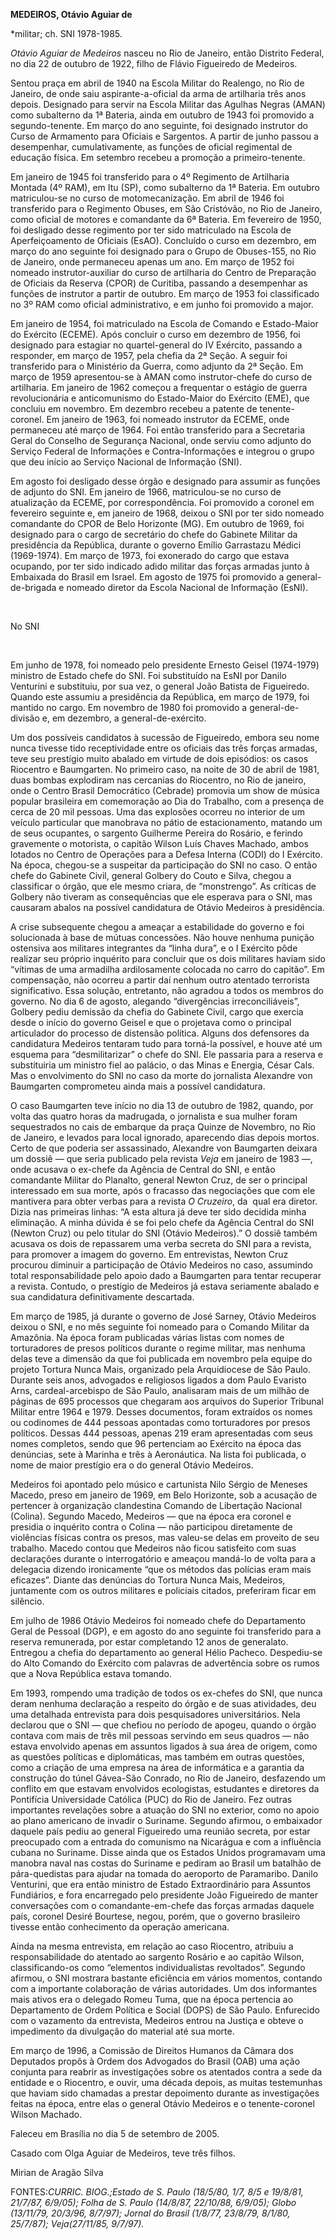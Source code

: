 **MEDEIROS, Otávio Aguiar de**

\*militar; ch. SNI 1978-1985.

*Otávio Aguiar de Medeiros* nasceu no Rio de Janeiro, então Distrito
Federal, no dia 22 de outubro de 1922, filho de Flávio Figueiredo de
Medeiros.

Sentou praça em abril de 1940 na Escola Militar do Realengo, no Rio de
Janeiro, de onde saiu aspirante-a-oficial da arma de artilharia três
anos depois. Designado para servir na Escola Militar das Agulhas Negras
(AMAN) como subalterno da 1ª Bateria, ainda em outubro de 1943 foi
promovido a segundo-tenente. Em março do ano seguinte, foi designado
instrutor do Curso de Armamento para Oficiais e Sargentos. A partir de
junho passou a desempenhar, cumulativamente, as funções de oficial
regimental de educação física. Em setembro recebeu a promoção a
primeiro-tenente.

Em janeiro de 1945 foi transferido para o 4º Regimento de Artilharia
Montada (4º RAM), em Itu (SP), como subalterno da 1ª Bateria. Em outubro
matriculou-se no curso de motomecanização. Em abril de 1946 foi
transferido para o Regimento Obuses, em São Cristóvão, no Rio de
Janeiro, como oficial de motores e comandante da 6ª Bateria. Em
fevereiro de 1950, foi desligado desse regimento por ter sido
matriculado na Escola de Aperfeiçoamento de Oficiais (EsAO). Concluído o
curso em dezembro, em março do ano seguinte foi designado para o Grupo
de Obuses-155, no Rio de Janeiro, onde permaneceu apenas um ano. Em
março de 1952 foi nomeado instrutor-auxiliar do curso de artilharia do
Centro de Preparação de Oficiais da Reserva (CPOR) de Curitiba, passando
a desempenhar as funções de instrutor a partir de outubro. Em março de
1953 foi classificado no 3º RAM como oficial administrativo, e em junho
foi promovido a major.

Em janeiro de 1954, foi matriculado na Escola de Comando e Estado-Maior
do Exército (ECEME). Após concluir o curso em dezembro de 1956, foi
designado para estagiar no quartel-general do IV Exército, passando a
responder, em março de 1957, pela chefia da 2ª Seção. A seguir foi
transferido para o Ministério da Guerra, como adjunto da 2ª Seção. Em
março de 1959 apresentou-se à AMAN como instrutor-chefe do curso de
artilharia. Em janeiro de 1962 começou a frequentar o estágio de guerra
revolucionária e anticomunismo do Estado-Maior do Exército (EME), que
concluiu em novembro. Em dezembro recebeu a patente de tenente-coronel.
Em janeiro de 1963, foi nomeado instrutor da ECEME, onde permaneceu até
março de 1964. Foi então transferido para a Secretaria Geral do Conselho
de Segurança Nacional, onde serviu como adjunto do Serviço Federal de
Informações e Contra-Informações e integrou o grupo que deu início ao
Serviço Nacional de Informação (SNI).

Em agosto foi desligado desse órgão e designado para assumir as funções
de adjunto do SNI. Em janeiro de 1966, matriculou-se no curso de
atualização da ECEME, por correspondência. Foi promovido a coronel em
fevereiro seguinte e, em janeiro de 1968, deixou o SNI por ter sido
nomeado comandante do CPOR de Belo Horizonte (MG). Em outubro de 1969,
foi designado para o cargo de secretário do chefe do Gabinete Militar da
presidência da República, durante o governo Emílio Garrastazu Médici
(1969-1974). Em março de 1973, foi exonerado do cargo que estava
ocupando, por ter sido indicado adido militar das forças armadas junto à
Embaixada do Brasil em Israel. Em agosto de 1975 foi promovido a
general-de-brigada e nomeado diretor da Escola Nacional de Informação
(EsNI).

 

No SNI

 

Em junho de 1978, foi nomeado pelo presidente Ernesto Geisel (1974-1979)
ministro de Estado chefe do SNI. Foi substituído na EsNI por Danilo
Venturini e substituiu, por sua vez, o general João Batista de
Figueiredo. Quando este assumiu a presidência da República, em março de
1979, foi mantido no cargo. Em novembro de 1980 foi promovido a
general-de-divisão e, em dezembro, a general-de-exército.

Um dos possíveis candidatos à sucessão de Figueiredo, embora seu nome
nunca tivesse tido receptividade entre os oficiais das três forças
armadas, teve seu prestígio muito abalado em virtude de dois episódios:
os casos Riocentro e Baumgarten. No primeiro caso, na noite de 30 de
abril de 1981, duas bombas explodiram nas cercanias do Riocentro, no Rio
de janeiro, onde o Centro Brasil Democrático (Cebrade) promovia um show
de música popular brasileira em comemoração ao Dia do Trabalho, com a
presença de cerca de 20 mil pessoas. Uma das explosões ocorreu no
interior de um veículo particular que manobrava no pátio de
estacionamento, matando um de seus ocupantes, o sargento Guilherme
Pereira do Rosário, e ferindo gravemente o motorista, o capitão Wilson
Luís Chaves Machado, ambos lotados no Centro de Operações para a Defesa
Interna (CODI) do I Exército. Na época, chegou-se a suspeitar da
participação do SNI no caso. O então chefe do Gabinete Civil, general
Golbery do Couto e Silva, chegou a classificar o órgão, que ele mesmo
criara, de “monstrengo”. As críticas de Golbery não tiveram as
consequências que ele esperava para o SNI, mas causaram abalos na
possível candidatura de Otávio Medeiros à presidência.

A crise subsequente chegou a ameaçar a estabilidade do governo e foi
solucionada à base de mútuas concessões. Não houve nenhuma punição
ostensiva aos militares integrantes da “linha dura”, e o I Exército pôde
realizar seu próprio inquérito para concluir que os dois militares
haviam sido “vítimas de uma armadilha ardilosamente colocada no carro do
capitão”. Em compensação, não ocorreu a partir daí nenhum outro atentado
terrorista significativo. Essa solução, entretanto, não agradou a todos
os membros do governo. No dia 6 de agosto, alegando “divergências
irreconciliáveis”, Golbery pediu demissão da chefia do Gabinete Civil,
cargo que exercia desde o início do governo Geisel e que o projetava
como o principal articulador do processo de distensão política. Alguns
dos defensores da candidatura Medeiros tentaram tudo para torná-la
possível, e houve até um esquema para “desmilitarizar” o chefe do SNI.
Ele passaria para a reserva e substituiria um ministro fiel ao palácio,
o das Minas e Energia, César Cals. Mas o envolvimento do SNI no caso da
morte do jornalista Alexandre von Baumgarten comprometeu ainda mais a
possível candidatura.

O caso Baumgarten teve início no dia 13 de outubro de 1982, quando, por
volta das quatro horas da madrugada, o jornalista e sua mulher foram
sequestrados no cais de embarque da praça Quinze de Novembro, no Rio de
Janeiro, e levados para local ignorado, aparecendo dias depois mortos.
Certo de que poderia ser assassinado, Alexandre von Baumgarten deixara
um dossiê — que seria publicado pela revista *Veja* em janeiro de 1983
—, onde acusava o ex-chefe da Agência de Central do SNI, e então
comandante Militar do Planalto, general Newton Cruz, de ser o principal
interessado em sua morte, após o fracasso das negociações que com ele
mantivera para obter verbas para a revista *O Cruzeiro*, da  qual era
diretor. Dizia nas primeiras linhas: “A esta altura já deve ter sido
decidida minha eliminação. A minha dúvida é se foi pelo chefe da Agência
Central do SNI (Newton Cruz) ou pelo titular do SNI (Otávio Medeiros).”
O dossiê também acusava os dois de repassarem uma verba secreta do SNI
para a revista, para promover a imagem do governo. Em entrevistas,
Newton Cruz procurou diminuir a participação de Otávio Medeiros no caso,
assumindo total responsabilidade pelo apoio dado a Baumgarten para
tentar recuperar a revista. Contudo, o prestígio de Medeiros já estava
seriamente abalado e sua candidatura definitivamente descartada.

Em março de 1985, já durante o governo de José Sarney, Otávio Medeiros
deixou o SNI, e no mês seguinte foi nomeado para o Comando Militar da
Amazônia. Na época foram publicadas várias listas com nomes de
torturadores de presos políticos durante o regime militar, mas nenhuma
delas teve a dimensão da que foi publicada em novembro pela equipe do
projeto Tortura Nunca Mais, organizado pela Arquidiocese de São Paulo.
Durante seis anos, advogados e religiosos ligados a dom Paulo Evaristo
Arns, cardeal-arcebispo de São Paulo, analisaram mais de um milhão de
páginas de 695 processos que chegaram aos arquivos do Superior Tribunal
Militar entre 1964 e 1979. Desses documentos, foram extraídos os nomes
ou codinomes de 444 pessoas apontadas como torturadores por presos
políticos. Dessas 444 pessoas, apenas 219 eram apresentadas com seus
nomes completos, sendo que 96 pertenciam ao Exército na época das
denúncias, sete à Marinha e três à Aeronáutica. Na lista foi publicada,
o nome de maior prestígio era o do general Otávio Medeiros.

Medeiros foi apontado pelo músico e cartunista Nilo Sérgio de Meneses
Macedo, preso em janeiro de 1969, em Belo Horizonte, sob a acusação de
pertencer à organização clandestina Comando de Libertação Nacional
(Colina). Segundo Macedo, Medeiros — que na época era coronel e presidia
o inquérito contra o Colina — não participou diretamente de violências
físicas contra os presos, mas valeu-se delas em proveito de seu
trabalho. Macedo contou que Medeiros não ficou satisfeito com suas
declarações durante o interrogatório e ameaçou mandá-lo de volta para a
delegacia dizendo ironicamente “que os métodos das polícias eram mais
eficazes”. Diante das denúncias do Tortura Nunca Mais, Medeiros,
juntamente com os outros militares e policiais citados, preferiram ficar
em silêncio.

Em julho de 1986 Otávio Medeiros foi nomeado chefe do Departamento Geral
de Pessoal (DGP), e em agosto do ano seguinte foi transferido para a
reserva remunerada, por estar completando 12 anos de generalato.
Entregou a chefia do departamento ao general Hélio Pacheco. Despediu-se
do Alto Comando do Exército com palavras de advertência sobre os rumos
que a Nova República estava tomando.

Em 1993, rompendo uma tradição de todos os ex-chefes do SNI, que nunca
deram nenhuma declaração a respeito do órgão e de suas atividades, deu
uma detalhada entrevista para dois pesquisadores universitários. Nela
declarou que o SNI — que chefiou no período de apogeu, quando o órgão
contava com mais de três mil pessoas servindo em seus quadros — não
estava envolvido apenas em assuntos ligados à sua área de origem, como
as questões políticas e diplomáticas, mas também em outras questões,
como a criação de uma empresa na área de informática e a garantia da
construção do túnel Gávea-São Conrado, no Rio de Janeiro, desfazendo um
conflito em que estavam envolvidos ecologistas, estudantes e diretores
da Pontifícia Universidade Católica (PUC) do Rio de Janeiro. Fez outras
importantes revelações sobre a atuação do SNI no exterior, como no apoio
ao plano americano de invadir o Suriname. Segundo afirmou, o embaixador
daquele país pediu ao general Figueiredo uma reunião secreta, por estar
preocupado com a entrada do comunismo na Nicarágua e com a influência
cubana no Suriname. Disse ainda que os Estados Unidos programavam uma
manobra naval nas costas do Suriname e pediram ao Brasil um batalhão de
pára-quedistas para ajudar na tomada do aeroporto de Paramaribo. Danilo
Venturini, que era então ministro de Estado Extraordinário para Assuntos
Fundiários, e fora encarregado pelo presidente João Figueiredo de manter
conversações com o comandante-em-chefe das forças armadas daquele país,
coronel Desiré Bourtese, negou, porém, que o governo brasileiro tivesse
então conhecimento da operação americana.

Ainda na mesma entrevista, em relação ao caso Riocentro, atribuiu a
responsabilidade do atentado ao sargento Rosário e ao capitão Wilson,
classificando-os como “elementos individualistas revoltados”. Segundo
afirmou, o SNI mostrara bastante eficiência em vários momentos, contando
com a importante colaboração de várias autoridades. Um dos informantes
mais ativos era o delegado Romeu Tuma, que na época pertencia ao
Departamento de Ordem Política e Social (DOPS) de São Paulo. Enfurecido
com o vazamento da entrevista, Medeiros entrou na Justiça e obteve o
impedimento da divulgação do material até sua morte.

Em março de 1996, a Comissão de Direitos Humanos da Câmara dos Deputados
propôs à Ordem dos Advogados do Brasil (OAB) uma ação conjunta para
reabrir as investigações sobre os atentados contra a sede da entidade e
o Riocentro, e ouvir, uma década depois, as muitas testemunhas que
haviam sido chamadas a prestar depoimento durante as investigações
feitas na época, entre elas o general Otávio Medeiros e o
tenente-coronel Wilson Machado.

Faleceu em Brasília no dia 5 de setembro de 2005.

Casado com Olga Aguiar de Medeiros, teve três filhos.

Mirian de Aragão Silva

FONTES:**CURRIC. BIOG.;*Estado de S. Paulo* (18/5/80, 1/7, 8/5 e
19/8/81, 21/7/87, 6/9/05); *Folha de S. Paulo* (14/8/87, 22/10/88,
6/9/05); *Globo* (13/11/79, 20/3/96, 8/7/97); *Jornal do Brasil*
(1/8/77, 23/8/79, 8/1/80, 25/7/87); *Veja*(27/11/85, 9/7/97*).*
